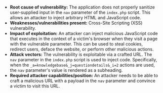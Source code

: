 - **Root cause of vulnerability:** The application does not properly sanitize user-supplied input in the `nav` parameter of the `index.php` script. This allows an attacker to inject arbitrary HTML and JavaScript code.
- **Weaknesses/vulnerabilities present:** Cross-Site Scripting (XSS) vulnerability.
- **Impact of exploitation:** An attacker can inject malicious JavaScript code that executes in the context of a victim's browser when they visit a page with the vulnerable parameter. This can be used to steal cookies, redirect users, deface the website, or perform other malicious actions.
- **Attack vectors:** The vulnerability is exploitable via a crafted URL. The `nav` parameter in the `index.php` script is used to inject code. Specifically, when the `_a=knowledgebase&_j=questiondetails&_i=2` actions are used, the `nav` parameter's value is rendered as a subheading.
- **Required attacker capabilities/position:** An attacker needs to be able to craft a malicious URL with a payload in the `nav` parameter and convince a victim to visit this URL.